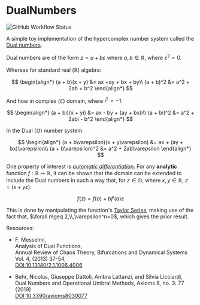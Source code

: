# DualNumbers

![GitHub Workflow Status](https://img.shields.io/github/workflow/status/TimeTravelPenguin/DualNumbers/Haskell%20CI?label=Build%20%26%20Test)

A simple toy implementation of the hypercomplex number system called the [Dual numbers](https://en.wikipedia.org/wiki/Dual_number).

Dual numbers are of the form $z = a + b\varepsilon$ where $a,b\in\mathbb{R}$, where $\varepsilon^2=0$.

Whereas for standard real $(\mathbb{R})$ algebra:

$$
\begin{align*}
  (a + b)(x + y) &= ax +ay + bx + by\\
  (a + b)^2 &= a^2 + 2ab + b^2
\end{align*}
$$

And how in complex $(\mathbb{C})$ domain, where $i^2=-1$:

$$
\begin{align*}
  (a + bi)(x + yi) &= ax - by + (ay + bx)i\\
  (a + bi)^2 &= a^2 + 2abi - b^2
\end{align*}
$$

In the Dual $(\mathbb{D})$ number system:

$$
\begin{align*}
  (a + b\varepsilon)(x + y\varepsilon) &= ax + (ay + bx)\varepsilon\\
  (a + b\varepsilon)^2 &= a^2 + 2ab\varepsilon
\end{align*}
$$

One property of interest is [_automatic differentiation_](https://en.wikipedia.org/wiki/Automatic_differentiation#Automatic_differentiation_using_dual_numbers). For any **analytic** function $f:\mathbb{R}\mapsto\mathbb{R}$, it can be shown that the domain can be extended to include the Dual numbers in such a way that, for $z\in\mathbb{D}$, where $x,y\in\mathbb{R}$, $z=(x + y\varepsilon)$:

$$
  f(z) = f(a) + bf'(a)\varepsilon
$$

This is done by manipulating the function's [Taylor Series](https://en.wikipedia.org/wiki/Taylor_series), making use of the fact that, $\forall n\geq 2,\\,\varepsilon^n=0$, which gives the prior result.

Resources:

- F. Messelmi,\
  Analysis of Dual Functions,\
  Annual Review of Chaos Theory, Bifurcations and Dynamical Systems Vol. 4, (2013) 37-54,\
  [DOI:10.13140/2.1.1006.4006](https://www.arctbds.com/volume4/arctbds_submission_28.pdf)

- Behr, Nicolas, Giuseppe Dattoli, Ambra Lattanzi, and Silvia Licciardi,\
  Dual Numbers and Operational Umbral Methods, Axioms 8, no. 3: 77 (2019)\
  [DOI:10.3390/axioms8030077](https://www.mdpi.com/2075-1680/8/3/77)
